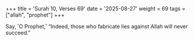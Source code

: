 +++
title = 'Surah 10, Verses 69'
date = '2025-08-27'
weight = 69
tags = ["allah", "prophet"]
+++

Say, ˹O Prophet,˺ “Indeed, those who fabricate lies against Allah will never succeed.”